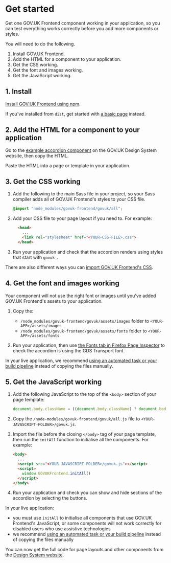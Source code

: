 # Get started

Get one GOV.UK Frontend component working in your application, so you can test everything works correctly before you add more components or styles.

You will need to do the following.

1. Install GOV.UK Frontend.
2. Add the HTML for a component to your application.
3. Get the CSS working.
4. Get the font and images working.
5. Get the JavaScript working.

## 1. Install

[Install GOV.UK Frontend using npm](/docs/installation/installing-with-npm.md).

If you've installed from `dist`, get started with [a basic page](/docs/installation/installing-from-dist.md#2-include-resources) instead.

## 2. Add the HTML for a component to your application

Go to the [example accordion component](https://design-system.service.gov.uk/components/accordion/#accordion-example) on the GOV.UK Design System website, then copy the HTML.

Paste the HTML into a page or template in your application.

## 3. Get the CSS working

1. Add the following to the main Sass file in your project, so your Sass compiler adds all of GOV.UK Frontend's styles to your CSS file.

    ```Scss
    @import "node_modules/govuk-frontend/govuk/all";
    ```

2. Add your CSS file to your page layout if you need to. For example:

    ```html
      <head>
        ...
        <link rel="stylesheet" href="<YOUR-CSS-FILE>.css">
      </head>
    ```

3. Run your application and check that the accordion renders using styles that start with `govuk-`.

There are also different ways you can [import GOV.UK Frontend's CSS](/docs/installation/importing-css-assets-and-javascript.md#css).

## 4. Get the font and images working

Your component will not use the right font or images until you've added GOV.UK Frontend's assets to your application.

1. Copy the:

    - `/node_modules/govuk-frontend/govuk/assets/images` folder to `<YOUR-APP>/assets/images`
    - `/node_modules/govuk-frontend/govuk/assets/fonts` folder to `<YOUR-APP>/assets/fonts`

2. Run your application, then use [the Fonts tab in Firefox Page Inspector](https://developer.mozilla.org/en-US/docs/Tools/Page_Inspector/How_to/Edit_fonts#The_Fonts_tab) to check the accordion is using the GDS Transport font.

In your live application, we recommend [using an automated task or your build pipeline](/docs/installation/importing-css-assets-and-javascript.md#font-and-image-assets) instead of copying the files manually.

## 5. Get the JavaScript working

1. Add the following JavaScript to the top of the `<body>` section of your page template:

    ```JavaScript
    document.body.className = ((document.body.className) ? document.body.className + ' js-enabled' : 'js-enabled');
    ```

2. Copy the `/node-modules/govuk-frontend/govuk/all.js` file to `<YOUR-JAVASCRIPT-FOLDER>/govuk.js`.

3. Import the file before the closing `</body>` tag of your page template, then run the `initAll` function to initialise all the components. For example:

    ```html
    <body>
      ...
      <script src="<YOUR-JAVASCRIPT-FOLDER>/govuk.js"></script>
      <script>
        window.GOVUKFrontend.initAll()
      </script>
    </body>
    ```

4. Run your application and check you can show and hide sections of the accordion by selecting the buttons.

In your live application:

- you must use `initAll` to initialise all components that use GOV.UK Frontend's JavaScript, or some components will not work correctly for disabled users who use assistive technologies
- we recommend [using an automated task or your build pipeline](/docs/installation/importing-css-assets-and-javascript.md#javascript) instead of copying the files manually

You can now get the full code for page layouts and other components from the [Design System website](https://design-system.service.gov.uk/).

